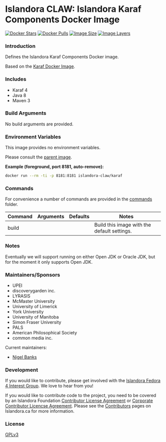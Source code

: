 # Islandora CLAW: Islandora Karaf Components Docker Image

[![Docker Stars](https://img.shields.io/docker/stars/islandora-claw/islandora-karaf-compontents.svg)](https://hub.docker.com/r/islandora-claw/islandora-karaf-compontents/)
[![Docker Pulls](https://img.shields.io/docker/pulls/islandora-claw/islandora-karaf-compontents.svg)](https://hub.docker.com/r/islandora-claw/islandora-karaf-compontents/)
[![Image Size](https://img.shields.io/imagelayers/image-size/islandora-claw/islandora-karaf-compontents/latest.svg)](https://imagelayers.io/?images=islandora-claw/islandora-karaf-components:latest)
[![Image Layers](https://img.shields.io/imagelayers/layers/islandora-claw/islandora-karaf-compontents/latest.svg)](https://imagelayers.io/?images=islandora-claw/islandora-karaf-components:latest)

### Introduction

Defines the Islandora Karaf Components Docker image.

Based on the
[Karaf Docker Image](https://github.com/Islandora-CLAW/docker-karaf).

### Includes

* Karaf 4
* Java 8
* Maven 3

### Build Arguments

No build arguments are provided.

### Environment Variables

This image provides no environment variables.

Please consult the
[parent image](https://github.com/Islandora-CLAW/docker-tomcat).

**Example (foreground, port 8181, auto-remove):**
```bash
docker run --rm -ti -p 8181:8181 islandora-claw/karaf
```

### Commands

For convenience a number of commands are provided in the [commands](/commands)
folder.

| Command | Arguments | Defaults | Notes                                       |
|---------|-----------|----------|---------------------------------------------|
| build   |           |          | Build this image with the default settings. |

### Notes

Eventually we will support running on either Open JDK or Oracle JDK, but
for the moment it only supports Open JDK.

### Maintainers/Sponsors

* UPEI
* discoverygarden inc.
* LYRASIS
* McMaster University
* University of Limerick
* York University
* University of Manitoba
* Simon Fraser University
* PALS
* American Philosophical Society
* common media inc.

Current maintainers:

* [Nigel Banks](https://github.com/nigelgbanks)

### Development

If you would like to contribute, please get involved with the
[Islandora Fedora 4 Interest Group](https://github.com/Islandora/Islandora-Fedora4-Interest-Group).
We love to hear from you!

If you would like to contribute code to the project, you need to be covered by
an Islandora Foundation
[Contributor License Agreement](http://islandora.ca/sites/default/files/islandora_cla.pdf)
or
[Corporate Contributor Licencse Agreement](http://islandora.ca/sites/default/files/islandora_ccla.pdf).
Please see the [Contributors](http://islandora.ca/resources/contributors) pages
on Islandora.ca for more information.

### License

[GPLv3](http://www.gnu.org/licenses/gpl-3.0.txt)
